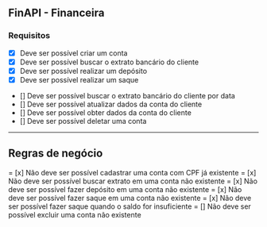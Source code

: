 ## FinAPI - Financeira

### Requisitos

 - [x] Deve ser possível criar um conta
 - [x] Deve ser possível buscar o extrato bancário do cliente
 - [x] Deve ser possível realizar um depósito
 - [x] Deve ser possível realizar um saque
 - [] Deve ser possível buscar o extrato bancário do cliente por data
 - [] Deve ser possível atualizar dados da conta do cliente
 - [] Deve ser possível obter dados da conta do cliente
 - [] Deve ser possível deletar uma conta

---

 ## Regras de  negócio
 = [x] Não deve ser possível cadastrar uma conta com CPF já existente
 = [x] Não deve ser possível buscar extrato em uma conta não existente
 = [x] Não deve ser possível fazer depósito em uma conta não existente
 = [x] Não deve ser possível fazer saque em uma conta não existente
 = [x] Não deve ser possível fazer saque quando o saldo for insuficiente
 = [] Não deve ser possível excluir uma conta não existente